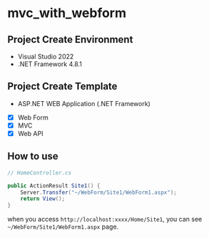 # mvc_with_webform

## Project Create Environment

- Visual Studio 2022
- .NET Framework 4.8.1

## Project Create Template

- ASP.NET WEB Application (.NET Framework)
- [x] Web Form
- [x] MVC
- [x] Web API

## How to use

```csharp
// HomeController.cs

public ActionResult Site1() {
    Server.Transfer("~/WebForm/Site1/WebForm1.aspx");
    return View();
}
```

when you access `http://localhost:xxxx/Home/Site1`, you can see `~/WebForm/Site1/WebForm1.aspx` page.
